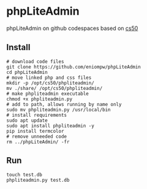 # phpLiteAdmin

phpLiteAdmin on github codespaces based on [cs50](https://github.com/cs50/codespace/tree/main/opt/cs50/phpliteadmin)

## Install

```
# download code files
git clone https://github.com/eniompw/phpLiteAdmin
cd phpLiteAdmin
# move linked php and css files
mkdir -p /opt/cs50/phpliteadmin/
mv ./share/ /opt/cs50/phpliteadmin/
# make phpliteadmin executable
chmod +x phpliteadmin.py
# add to path, allows running by name only
sudo mv phpliteadmin.py /usr/local/bin
# install requirements
sudo apt update
sudo apt install phpliteadmin -y
pip install termcolor
# remove unneeded code
rm ../phpLiteAdmin/ -fr
```
## Run
```
touch test.db
phpliteadmin.py test.db
```
